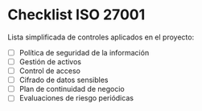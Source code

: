 # Checklist ISO 27001

Lista simplificada de controles aplicados en el proyecto:

- [ ] Política de seguridad de la información
- [ ] Gestión de activos
- [ ] Control de acceso
- [ ] Cifrado de datos sensibles
- [ ] Plan de continuidad de negocio
- [ ] Evaluaciones de riesgo periódicas
